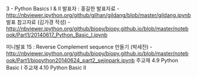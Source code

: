 3 - Python Basics I & II
발표자 : 홍길한
발표자료 - http://nbviewer.ipython.org/github/gilhan/gildang/blob/master/gildang.ipynb
발표 참고자료 (김가경 작성)
-http://nbviewer.ipython.org/github/biopy/biopy.github.io/blob/master/notebook/Part1/20140617_Python_Basic_I.ipynb

미니발표 15 :
Reverse Complement sequence 만들기
(박세진)
-http://nbviewer.ipython.org/github/biopy/biopy.github.io/blob/master/notebook/Part1/biopython20140624_part2_sejinpark.ipynb
주교재 4.9 Python Basic I
주교재 4.10 Python Basic II